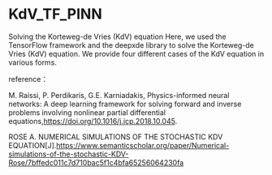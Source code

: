 # KdV_TF_PINN
Solving the Korteweg-de Vries (KdV) equation
Here, we used the TensorFlow framework and the deepxde library to  solve the Korteweg-de Vries (KdV) equation. We provide four different cases of the KdV equation in various forms.

reference：

M. Raissi, P. Perdikaris, G.E. Karniadakis,
Physics-informed neural networks: A deep learning framework for solving forward and inverse problems involving nonlinear partial differential equations,https://doi.org/10.1016/j.jcp.2018.10.045.

ROSE A. NUMERICAL SIMULATIONS OF THE STOCHASTIC KDV EQUATION[J].https://www.semanticscholar.org/paper/Numerical-simulations-of-the-stochastic-KDV-Rose/7bffedc011c7d710bac5f1c4bfa65256064230fa


